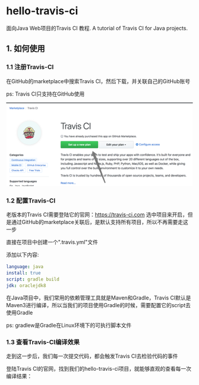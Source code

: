 # hello-travis-ci
面向Java Web项目的Travis CI 教程. A tutorial of Travis CI for Java projects.

## 1. 如何使用

### 1.1 注册Travis-CI

在GitHub的marketplace中搜索Travis CI，然后下载，并关联自己的GitHub账号

ps: Travis CI只支持在GitHub使用

![register.png](https://github.com/liumapp/hello-travis-ci/blob/master/data/pic/register.png?raw=true)

### 1.2 配置Travis-CI

老版本的Travis CI需要登陆它的官网：https://travis-ci.com 选中项目来开启，但是通过GitHub的marketplace关联后，是默认支持所有项目，所以不再需要走这一步

直接在项目中创建一个".travis.yml"文件

添加以下内容:

````yml
language: java
install: true
script: gradle build
jdk: oraclejdk8
````

在Java项目中，我们常用的依赖管理工具就是Maven和Gradle，Travis CI默认是Maven3进行编译，所以当我们的项目使用Gradle的时候，需要配置它的script去使用Gradle

ps: gradlew是Gradle在Linux环境下的可执行脚本文件

### 1.3 查看Travis-CI编译效果

走到这一步后，我们每一次提交代码，都会触发Travis CI去检验代码的事件

登陆Travis CI的官网，找到我们的hello-travis-ci项目，就能够直观的查看每一次编译结果：







 